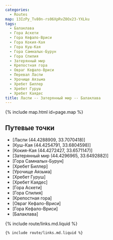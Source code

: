 ```yaml
---
categories: 
  - Routes
map: 13IzPy_Tv80n-rs06XpRvZ0Ox23-YXLku
tags:
  - Балаклава
  - Гора Аскети
  - Гора Кефало-Вриси
  - Гора Кокия-Кая
  - Гора Куш-Кая
  - Гора Самналых-Бурун
  - Гора Спилия
  - Затерянный мир
  - Крепостная гора
  - Овраг Кефало-Вриси
  - Перевал Ласпи
  - Урочище Аязьма
  - Хребет Биллер
  - Хребет Гуруш
  - Хребет Каядес
title: Ласпи -- Затерянный мир -- Балаклава
---
```


{% include map.html id=page.map %}

## Путевые точки

- [Ласпи (44.4288909, 33.7070418)]
- [Куш-Кая (44.4254791, 33.6804598)]
- [Кокия-Кая (44.4272427, 33.6571147)]
- [Затерянный мир (44.4296965, 33.6492882)]
- [Гора Самналых-Бурун]
- [Хребет Биллер]
- [Урочище Аязьма]
- [Хребет Гуруш]
- [Хребет Каядес]
- [Гора Аскети]
- [Гора Спилия]
- [Крепостная гора]
- [Овраг Кефало-Вриси]
- [Гора Кефало-Вриси]
- [Балаклава]

{% include route/links.md.liquid %}

```
{% include route/links.md.liquid %}
```
